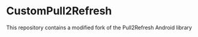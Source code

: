 CustomPull2Refresh
==================

This repository contains a modified fork of the Pull2Refresh Android library
